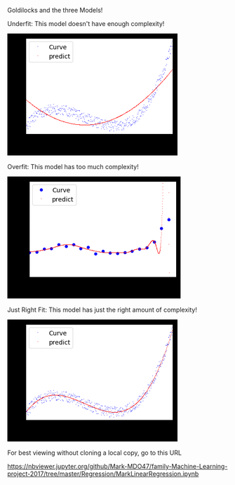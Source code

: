 Goldilocks and the three Models!

Underfit: This model doesn't have enough complexity!

![alt text](https://github.com/Mark-MDO47/family-Machine-Learning-project-2017/blob/master/Regression/Underfit.png "Underfit: This model doesn't have enough complexity!")

Overfit: This model has too much complexity!

![alt text](https://github.com/Mark-MDO47/family-Machine-Learning-project-2017/blob/master/Regression/Overfit.png "Overfit: This model has too much complexity!")

Just Right Fit: This model has just the right amount of complexity!

![alt text](https://github.com/Mark-MDO47/family-Machine-Learning-project-2017/blob/master/Regression/JustRightFit.png "Just Right Fit: This model has just the right amount of complexity!")

For best viewing without cloning a local copy, go to this URL

https://nbviewer.jupyter.org/github/Mark-MDO47/family-Machine-Learning-project-2017/tree/master/Regression/MarkLinearRegression.ipynb

